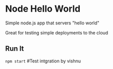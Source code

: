 # Node Hello World

Simple node.js app that servers "hello world"

Great for testing simple deployments to the cloud

## Run It

`npm start`
#Test intgration by vishnu
